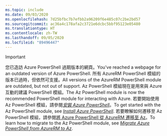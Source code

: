 ```yaml
---
ms.topic: include
ms.date: 09/03/2020
ms.openlocfilehash: 7d25bfbc7b7efbb2a96209f6e485c07c2be2bd57
ms.sourcegitcommit: ac36a4c178afa2c3721e6dcbc5bbf95123e05480
ms.translationtype: HT
ms.contentlocale: zh-TW
ms.lasthandoff: 09/05/2020
ms.locfileid: "89496447"
---
```

> [!IMPORTANT]
> <span data-ttu-id="1a93b-101">您已造訪 Azure PowerShell 過期版本的網頁。</span><span class="sxs-lookup"><span data-stu-id="1a93b-101">You've reached a webpage for an outdated version of Azure PowerShell.</span></span> <span data-ttu-id="1a93b-102">所有 AzureRM PowerShell 模組的版本已過時，但依然可支援。</span><span class="sxs-lookup"><span data-stu-id="1a93b-102">All versions of the AzureRM PowerShell module are outdated, but not out of support.</span></span> <span data-ttu-id="1a93b-103">Az PowerShell 模組現在是用來與 Azure 互動的建議 PowerShell 模組。</span><span class="sxs-lookup"><span data-stu-id="1a93b-103">The Az PowerShell module is now the recommended PowerShell module for interacting with Azure.</span></span> <span data-ttu-id="1a93b-104">若要開始使用 Az PowerShell 模組，請參閱[_安裝 Azure PowerShell_](https://docs.microsoft.com/powershell/azure/install-az-ps)。</span><span class="sxs-lookup"><span data-stu-id="1a93b-104">To get started with the Az PowerShell module, see [_Install Azure PowerShell_](https://docs.microsoft.com/powershell/azure/install-az-ps).</span></span> <span data-ttu-id="1a93b-105">若要瞭解如何遷移至 Az PowerShell 模組，請參閱[將 Azure PowerShell 從 AzureRM 遷移至 Az](https://aka.ms/azpsmigrate)。</span><span class="sxs-lookup"><span data-stu-id="1a93b-105">To learn how to migrate to the Az PowerShell module, see [_Migrate Azure PowerShell from AzureRM to Az_](https://aka.ms/azpsmigrate).</span></span>
